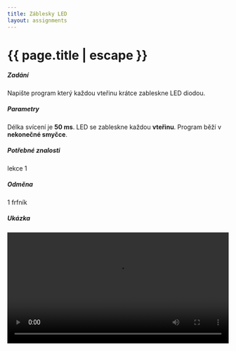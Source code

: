 ```yaml
---
title: Záblesky LED
layout: assignments
---
```


# {{ page.title | escape }}

##### Zadání

Napište program který každou vteřinu krátce zableskne LED diodou.

##### Parametry

Délka svícení je **50 ms**.
LED se zableskne každou **vteřinu**.
Program běží v **nekonečné smyčce**.

##### Potřebné znalosti

lekce 1

##### Odměna

1 frfník

##### Ukázka

<video width="100%" controls>
  <source src="/video/guides/assignments_1_zablesky.mp4" type="video/mp4">
</video>
